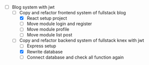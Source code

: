 * [ ] Blog system with jwt
  * [ ] Copy and refactor frontend system of fullstack blog
    * [x] React setup project
    * [ ] Move module login and register
    * [ ] Move module profile
    * [ ] Move module list post
  * [ ] Copy and refactor backend system of fullstack knex with jwt
    * [ ] Express setup
    * [x] Rewrite database
    * [ ] Connect database and check all function again
